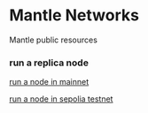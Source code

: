 # Mantle Networks

Mantle public resources

### run a replica node
[run a node in mainnet](./run-node-mainnetv2.md)

[run a node in sepolia testnet](./run-node-sepolia.md)
